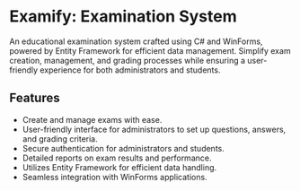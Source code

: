 # Examify: Examination System

An educational examination system crafted using C# and WinForms, powered by Entity Framework for efficient data management. Simplify exam creation, management, and grading processes while ensuring a user-friendly experience for both administrators and students.

## Features
- Create and manage exams with ease.
- User-friendly interface for administrators to set up questions, answers, and grading criteria.
- Secure authentication for administrators and students.
- Detailed reports on exam results and performance.
- Utilizes Entity Framework for efficient data handling.
- Seamless integration with WinForms applications.

